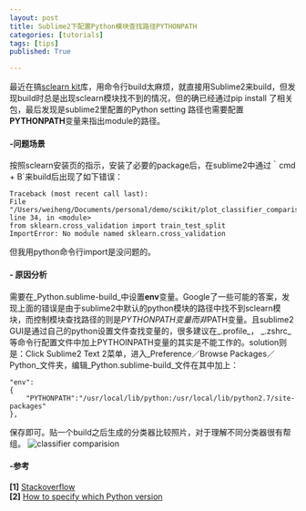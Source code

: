 ```yaml
---
layout: post
title: Sublime2下配置Python模块查找路径PYTHONPATH
categories: [tutorials]
tags: [tips]
published: True

---
```

最近在搞[sclearn kit](http://scikit-learn.org/stable/auto_examples/classification/plot_classifier_comparison.html)库，用命令行build太麻烦，就直接用Sublime2来build，但发现build时总是出现sclearn模块找不到的情况，但的确已经通过pip install 了相关包，最后发现是sublime2里配置的Python setting 路径也需要配置**PYTHONPATH**变量来指出module的路径。  
#### -问题场景  
按照sclearn安装页的指示，安装了必要的package后，在sublime2中通过｀cmd + B`来build后出现了如下错误：  

	Traceback (most recent call last):
  	File "/Users/weiheng/Documents/personal/demo/scikit/plot_classifier_comparison.py", line 34, in <module>
    from sklearn.cross_validation import train_test_split
	ImportError: No module named sklearn.cross_validation

但我用python命令行import是没问题的。  
#### - 原因分析  
需要在_Python.sublime-build_中设置**env**变量。Google了一些可能的答案，发现上面的错误是由于sublime2中默认的python模块的路径中找不到sclearn模块，而控制模块查找路径的则是$PYTHONPATH变量而非$PATH变量。且sublime2 GUI是通过自己的python设置文件查找变量的，很多建议在_.profile_， _.zshrc_等命令行配置文件中加上PYTHOINPATH变量的其实是不能工作的。solution则是：Click Sublime2 Text 2菜单，进入_Preference／Browse Packages／Python_文件夹，编辑_Python.sublime-build_文件在其中加上：  

	"env":
	{
    	"PYTHONPATH":"/usr/local/lib/python:/usr/local/lib/python2.7/site-packages"
	},

保存即可。贴一个build之后生成的分类器比较照片，对于理解不同分类器很有帮组。 ![classifier comparision](/assets/img/post/classification_comparison.png) 

#### -参考  
**[1]** [Stackoverflow](http://stackoverflow.com/questions/8574919/sublime-text-2-custom-path-and-pythonpath)  
**[2]** [How to specify which Python version ](http://robinwragg.tumblr.com/post/55364315373/how-to-specify-which-python-version-sublime-text-2#notes)  

